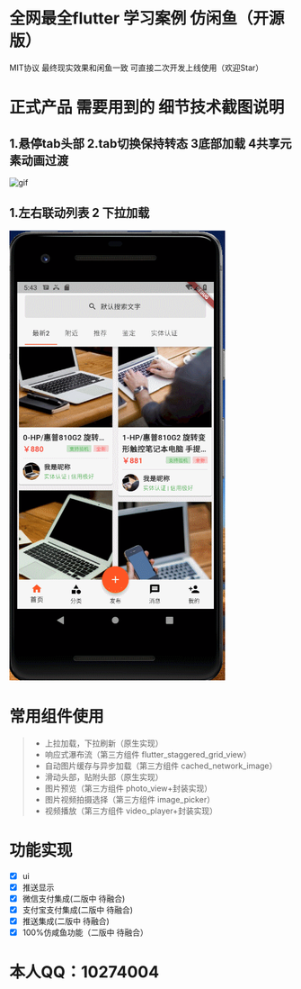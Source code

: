 # 全网最全flutter 学习案例 仿闲鱼（开源版）

MIT协议 最终现实效果和闲鱼一致 可直接二次开发上线使用（欢迎Star）


#  正式产品 需要用到的 细节技术截图说明
##  1.悬停tab头部 2.tab切换保持转态 3底部加载  4共享元素动画过渡
![gif](./assets/readme/1.gif)
##  1.左右联动列表  2 下拉加载 
![gif](./assets/readme/2.gif)

# 常用组件使用
> * 上拉加载，下拉刷新（原生实现）
> * 响应式瀑布流（第三方组件 flutter_staggered_grid_view）
> * 自动图片缓存与异步加载（第三方组件 cached_network_image）
> * 滑动头部，贴附头部（原生实现）
> * 图片预览（第三方组件 photo_view+封装实现）
> * 图片视频拍摄选择（第三方组件 image_picker）
> * 视频播放（第三方组件 video_player+封装实现）

# 功能实现
- [x] ui
- [x] 推送显示
- [x] 微信支付集成(二版中 待融合)
- [x] 支付宝支付集成(二版中 待融合)
- [x] 推送集成(二版中 待融合)
- [x] 100%仿咸鱼功能（二版中 待融合）

# 本人QQ：10274004